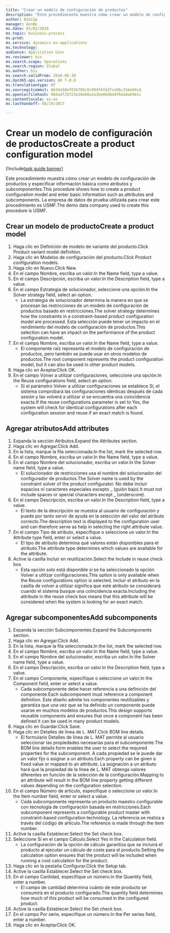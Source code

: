 ```yaml
--- 
title: "Crear un modelo de configuración de productos"
description: "Este procedimiento muestra cómo crear un modelo de configuración de productos y especificar información básica como atributos y subcomponentes."
author: BibiSp
manager: AnnBe
ms.date: 03/02/2016
ms.topic: business-process
ms.prod: 
ms.service: dynamics-ax-applications
ms.technology: 
audience: Application User
ms.reviewer: bis
ms.search.scope: Operations
ms.search.region: Global
ms.author: bis
ms.search.validFrom: 2016-06-30
ms.dyn365.ops.version: AX 7.0.0
ms.translationtype: HT
ms.sourcegitcommit: 663da58ef01b705c0c984fbfd3fce8bc31be04c6
ms.openlocfilehash: 866a4f29723e10eb0a1e1be86d6d4f6da8a69b1c
ms.contentlocale: es-es
ms.lasthandoff: 08/29/2017

---
```

# <a name="create-a-product-configuration-model"></a><span data-ttu-id="e78a6-103">Crear un modelo de configuración de productos</span><span class="sxs-lookup"><span data-stu-id="e78a6-103">Create a product configuration model</span></span>

[!include[task guide banner](../../includes/task-guide-banner.md)]

<span data-ttu-id="e78a6-104">Este procedimiento muestra cómo crear un modelo de configuración de productos y especificar información básica como atributos y subcomponentes.</span><span class="sxs-lookup"><span data-stu-id="e78a6-104">This procedure shows how to create a product configuration model and enter basic information such as attributes and subcomponents.</span></span> <span data-ttu-id="e78a6-105">La empresa de datos de prueba utilizada para crear este procedimiento es USMF.</span><span class="sxs-lookup"><span data-stu-id="e78a6-105">The demo data company used to create this procedure is USMF.</span></span>


## <a name="create-a-product-model"></a><span data-ttu-id="e78a6-106">Crear un modelo de producto</span><span class="sxs-lookup"><span data-stu-id="e78a6-106">Create a product model</span></span>
1. <span data-ttu-id="e78a6-107">Haga clic en Definición de modelo de variante del producto.</span><span class="sxs-lookup"><span data-stu-id="e78a6-107">Click Product variant model definition.</span></span>
2. <span data-ttu-id="e78a6-108">Haga clic en Modelos de configuración del producto.</span><span class="sxs-lookup"><span data-stu-id="e78a6-108">Click Product configuration models.</span></span>
3. <span data-ttu-id="e78a6-109">Haga clic en Nuevo.</span><span class="sxs-lookup"><span data-stu-id="e78a6-109">Click New.</span></span>
4. <span data-ttu-id="e78a6-110">En el campo Nombre, escriba un valor.</span><span class="sxs-lookup"><span data-stu-id="e78a6-110">In the Name field, type a value.</span></span>
5. <span data-ttu-id="e78a6-111">En el campo Descripción, escriba un valor.</span><span class="sxs-lookup"><span data-stu-id="e78a6-111">In the Description field, type a value.</span></span>
6. <span data-ttu-id="e78a6-112">En el campo Estrategia de solucionador, seleccione una opción.</span><span class="sxs-lookup"><span data-stu-id="e78a6-112">In the Solver strategy field, select an option.</span></span>
    * <span data-ttu-id="e78a6-113">La estrategia de solucionador determina la manera en que se procesan las restricciones de un modelo de configuración de productos basado en restricciones.</span><span class="sxs-lookup"><span data-stu-id="e78a6-113">The solver strategy determines how the constraints in a constraint-based product configuration model are processed.</span></span> <span data-ttu-id="e78a6-114">Esta selección puede tener un impacto en el rendimiento del modelo de configuración de productos.</span><span class="sxs-lookup"><span data-stu-id="e78a6-114">This selection can have an impact on the performance of the product configuration model.</span></span>  
7. <span data-ttu-id="e78a6-115">En el campo Nombre, escriba un valor.</span><span class="sxs-lookup"><span data-stu-id="e78a6-115">In the Name field, type a value.</span></span>
    * <span data-ttu-id="e78a6-116">El componente raíz representa el modelo de configuración de productos, pero también se puede usar en otros modelos de productos.</span><span class="sxs-lookup"><span data-stu-id="e78a6-116">The root component represents the product configuration model, but it can also be used in other product models.</span></span>  
8. <span data-ttu-id="e78a6-117">Haga clic en Aceptar</span><span class="sxs-lookup"><span data-stu-id="e78a6-117">Click OK.</span></span>
9. <span data-ttu-id="e78a6-118">En el campo Volver a utilizar configuraciones, seleccione una opción.</span><span class="sxs-lookup"><span data-stu-id="e78a6-118">In the Reuse configurations field, select an option.</span></span>
    * <span data-ttu-id="e78a6-119">Si el parámetro Volver a utilizar configuraciones se establece Sí, el sistema comprobará las configuraciones idénticas después de cada sesión y las volverá a utilizar si se encuentra una coincidencia exacta.</span><span class="sxs-lookup"><span data-stu-id="e78a6-119">If the reuse configurations parameter is set to Yes, the system will check for identical configurations after each configuration session and reuse if an exact match is found.</span></span>  

## <a name="add-attributes"></a><span data-ttu-id="e78a6-120">Agregar atributos</span><span class="sxs-lookup"><span data-stu-id="e78a6-120">Add attributes</span></span>
1. <span data-ttu-id="e78a6-121">Expanda la sección Atributos.</span><span class="sxs-lookup"><span data-stu-id="e78a6-121">Expand the Attributes section.</span></span>
2. <span data-ttu-id="e78a6-122">Haga clic en Agregar.</span><span class="sxs-lookup"><span data-stu-id="e78a6-122">Click Add.</span></span>
3. <span data-ttu-id="e78a6-123">En la lista, marque la fila seleccionada.</span><span class="sxs-lookup"><span data-stu-id="e78a6-123">In the list, mark the selected row.</span></span>
4. <span data-ttu-id="e78a6-124">En el campo Nombre, escriba un valor.</span><span class="sxs-lookup"><span data-stu-id="e78a6-124">In the Name field, type a value.</span></span>
5. <span data-ttu-id="e78a6-125">En el campo Nombre del solucionador, escriba un valor.</span><span class="sxs-lookup"><span data-stu-id="e78a6-125">In the Solver name field, type a value.</span></span>
    * <span data-ttu-id="e78a6-126">El solucionador de restricciones usa el nombre del solucionador del configurador de productos.</span><span class="sxs-lookup"><span data-stu-id="e78a6-126">The Solver name is used by the constraint solver of the product configurator.</span></span> <span data-ttu-id="e78a6-127">No debe incluir espacios ni caracteres especiales excepto _ (guión bajo).</span><span class="sxs-lookup"><span data-stu-id="e78a6-127">It must not include spaces or special characters except _ (underscore).</span></span>  
6. <span data-ttu-id="e78a6-128">En el campo Descripción, escriba un valor.</span><span class="sxs-lookup"><span data-stu-id="e78a6-128">In the Description field, type a value.</span></span>
    * <span data-ttu-id="e78a6-129">El texto de la descripción se muestra al usuario de configuración y puede por tanto servir de ayuda en la selección del valor del atributo correcto.</span><span class="sxs-lookup"><span data-stu-id="e78a6-129">The description text is displayed to the configuration user and can therefore serve as help in selecting the right attribute value.</span></span>  
7. <span data-ttu-id="e78a6-130">En el campo Tipo de atributo, especifique o seleccione un valor.</span><span class="sxs-lookup"><span data-stu-id="e78a6-130">In the Attribute type field, enter or select a value.</span></span>
    * <span data-ttu-id="e78a6-131">El tipo de atributo determina qué valores están disponibles para el atributo.</span><span class="sxs-lookup"><span data-stu-id="e78a6-131">The attribute type determines which values are available for the attribute.</span></span>  
8. <span data-ttu-id="e78a6-132">Active la casilla Incluir en reutilización.</span><span class="sxs-lookup"><span data-stu-id="e78a6-132">Select the Include in reuse check box.</span></span>
    * <span data-ttu-id="e78a6-133">Esta opción solo está disponible si se ha seleccionado la opción Volver a utilizar configuraciones.</span><span class="sxs-lookup"><span data-stu-id="e78a6-133">This option is only available when the Reuse configurations option is selected.</span></span> <span data-ttu-id="e78a6-134">Incluir el atributo en la casilla de volver a utilizar significa que este atributo se considerará cuando el sistema busque una coincidencia exacta.</span><span class="sxs-lookup"><span data-stu-id="e78a6-134">Including the attribute in the reuse check box means that this attribute will be considered when the system is looking for an exact match.</span></span>  

## <a name="add-subcomponents"></a><span data-ttu-id="e78a6-135">Agregar subcomponentes</span><span class="sxs-lookup"><span data-stu-id="e78a6-135">Add subcomponents</span></span>
1. <span data-ttu-id="e78a6-136">Expanda la sección Subcomponentes.</span><span class="sxs-lookup"><span data-stu-id="e78a6-136">Expand the Subcomponents section.</span></span>
2. <span data-ttu-id="e78a6-137">Haga clic en Agregar.</span><span class="sxs-lookup"><span data-stu-id="e78a6-137">Click Add.</span></span>
3. <span data-ttu-id="e78a6-138">En la lista, marque la fila seleccionada.</span><span class="sxs-lookup"><span data-stu-id="e78a6-138">In the list, mark the selected row.</span></span>
4. <span data-ttu-id="e78a6-139">En el campo Nombre, escriba un valor.</span><span class="sxs-lookup"><span data-stu-id="e78a6-139">In the Name field, type a value.</span></span>
5. <span data-ttu-id="e78a6-140">En el campo Nombre del solucionador, escriba un valor.</span><span class="sxs-lookup"><span data-stu-id="e78a6-140">In the Solver name field, type a value.</span></span>
6. <span data-ttu-id="e78a6-141">En el campo Descripción, escriba un valor.</span><span class="sxs-lookup"><span data-stu-id="e78a6-141">In the Description field, type a value.</span></span>
7. <span data-ttu-id="e78a6-142">En el campo Componente, especifique o seleccione un valor.</span><span class="sxs-lookup"><span data-stu-id="e78a6-142">In the Component field, enter or select a value.</span></span>
    * <span data-ttu-id="e78a6-143">Cada subcomponente debe hacer referencia a una definición del componente.</span><span class="sxs-lookup"><span data-stu-id="e78a6-143">Each subcomponent must reference a component definition.</span></span> <span data-ttu-id="e78a6-144">Este diseño admite los componentes reutilizables y garantiza que una vez que se ha definido un componente puede usarse en muchos modelos de productos.</span><span class="sxs-lookup"><span data-stu-id="e78a6-144">This design supports reusable components and ensures that once a component has been defined it can be used in many product models.</span></span>  
8. <span data-ttu-id="e78a6-145">Haga clic en Guardar.</span><span class="sxs-lookup"><span data-stu-id="e78a6-145">Click Save.</span></span>
9. <span data-ttu-id="e78a6-146">Haga clic en Detalles de línea de L. MAT.</span><span class="sxs-lookup"><span data-stu-id="e78a6-146">Click BOM line details.</span></span>
    * <span data-ttu-id="e78a6-147">El formulario Detalles de línea de L. MAT permite al usuario seleccionar las propiedades necesarias para el subcomponente.</span><span class="sxs-lookup"><span data-stu-id="e78a6-147">The BOM line details form enables the user to select the required properties for the subcomponent.</span></span> <span data-ttu-id="e78a6-148">A cada propiedad se le puede dar un valor fijo o asignar a un atributo.</span><span class="sxs-lookup"><span data-stu-id="e78a6-148">Each property can be given a fixed value or mapped to an attribute.</span></span> <span data-ttu-id="e78a6-149">La asignación a un atributo hará que la propiedad de la línea de L. MAT obtenga valores diferentes en función de la selección de la configuración.</span><span class="sxs-lookup"><span data-stu-id="e78a6-149">Mapping to an attribute will result in the BOM line property getting different values depending on the configuration selection.</span></span>  
10. <span data-ttu-id="e78a6-150">En el campo Número de artículo, especifique o seleccione un valor.</span><span class="sxs-lookup"><span data-stu-id="e78a6-150">In the Item number field, enter or select a value.</span></span>
    * <span data-ttu-id="e78a6-151">Cada subcomponente representa un producto maestro configurable con tecnología de configuración basada en restricciones.</span><span class="sxs-lookup"><span data-stu-id="e78a6-151">Each subcomponent represents a configurable product master with constraint-based configuration technology.</span></span> <span data-ttu-id="e78a6-152">La referencia se realiza a través del código de artículo.</span><span class="sxs-lookup"><span data-stu-id="e78a6-152">The reference is made through the item number.</span></span>  
11. <span data-ttu-id="e78a6-153">Active la casilla Establecer.</span><span class="sxs-lookup"><span data-stu-id="e78a6-153">Select the Set check box.</span></span>
12. <span data-ttu-id="e78a6-154">Seleccione Sí en el campo Cálculo.</span><span class="sxs-lookup"><span data-stu-id="e78a6-154">Select Yes in the Calculation field.</span></span>
    * <span data-ttu-id="e78a6-155">La configuración de la opción de cálculo garantiza que se incluirá el producto al ejecutar un cálculo de coste para el producto.</span><span class="sxs-lookup"><span data-stu-id="e78a6-155">Setting the calculation option ensures that the product will be included when running a cost calculation for the product.</span></span>  
13. <span data-ttu-id="e78a6-156">Haga clic en la pestaña Configurar.</span><span class="sxs-lookup"><span data-stu-id="e78a6-156">Click the Setup tab.</span></span>
14. <span data-ttu-id="e78a6-157">Active la casilla Establecer.</span><span class="sxs-lookup"><span data-stu-id="e78a6-157">Select the Set check box.</span></span>
15. <span data-ttu-id="e78a6-158">En el campo Cantidad, especifique un número.</span><span class="sxs-lookup"><span data-stu-id="e78a6-158">In the Quantity field, enter a number.</span></span>
    * <span data-ttu-id="e78a6-159">El campo de cantidad determina cuánto de este producto se consumirá en el producto configurado.</span><span class="sxs-lookup"><span data-stu-id="e78a6-159">The quantity field determines how much of this product will be consumed in the configured product.</span></span>  
16. <span data-ttu-id="e78a6-160">Active la casilla Establecer.</span><span class="sxs-lookup"><span data-stu-id="e78a6-160">Select the Set check box.</span></span>
17. <span data-ttu-id="e78a6-161">En el campo Por serie, especifique un número.</span><span class="sxs-lookup"><span data-stu-id="e78a6-161">In the Per series field, enter a number.</span></span>
18. <span data-ttu-id="e78a6-162">Haga clic en Aceptar</span><span class="sxs-lookup"><span data-stu-id="e78a6-162">Click OK.</span></span>



